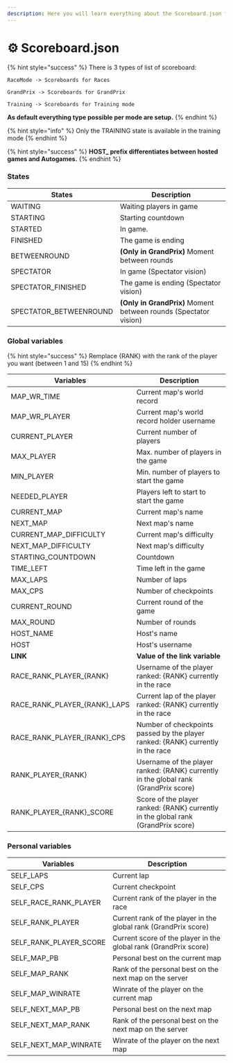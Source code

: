 ```yaml
---
description: Here you will learn everything about the Scoreboard.json file
---
```


# ⚙ Scoreboard.json

{% hint style="success" %}
There is 3 types of list of scoreboard:&#x20;

```
RaceMode -> Scoreboards for Races
```

 

```
GrandPrix -> Scoreboards for GrandPrix
```

 

```
Training -> Scoreboards for Training mode
```

**As default everything type possible per mode are setup.** 
{% endhint %}

{% hint style="info" %}
Only the TRAINING state is available in the training mode
{% endhint %}

{% hint style="success" %}
**HOST\_ prefix differentiates between hosted games and Autogames.**
{% endhint %}

### States

| States                  | Description                                                      |
| ----------------------- | ---------------------------------------------------------------- |
| WAITING                 | Waiting players in game                                          |
| STARTING                | Starting countdown                                               |
| STARTED                 | In game.                                                         |
| FINISHED                | The game is ending                                               |
| BETWEENROUND            | **(Only in GrandPrix)** Moment between rounds                    |
| SPECTATOR               | In game (Spectator vision)                                       |
| SPECTATOR\_FINISHED     | The game is ending (Spectator vision)                            |
| SPECTATOR\_BETWEENROUND | **(Only in GrandPrix)** Moment between rounds (Spectator vision) |

### Global variables

{% hint style="success" %}
Remplace {RANK} with the rank of the player you want (between 1 and 15)
{% endhint %}

| Variables                        | Description                                                                          |
| -------------------------------- | ------------------------------------------------------------------------------------ |
| MAP\_WR\_TIME                    | Current map's world record                                                           |
| MAP\_WR\_PLAYER                  | Current map's world record holder username                                           |
| CURRENT\_PLAYER                  | Current number of players                                                            |
| MAX\_PLAYER                      | Max. number of players in the game                                                   |
| MIN\_PLAYER                      | Min. number of players to start the game                                             |
| NEEDED\_PLAYER                   | Players left to start to start the game                                              |
| CURRENT\_MAP                     | Current map's name                                                                   |
| NEXT\_MAP                        | Next map's name                                                                      |
| CURRENT\_MAP\_DIFFICULTY         | Current map's difficulty                                                             |
| NEXT\_MAP\_DIFFICULTY            | Next map's difficulty                                                                |
| STARTING\_COUNTDOWN              | Countdown                                                                            |
| TIME\_LEFT                       | Time left in the game                                                                |
| MAX\_LAPS                        | Number of laps                                                                       |
| MAX\_CPS                         | Number of checkpoints                                                                |
| CURRENT\_ROUND                   | Current round of the game                                                            |
| MAX\_ROUND                       | Number of rounds                                                                     |
| HOST\_NAME                       | Host's name                                                                          |
| HOST                             | Host's username                                                                      |
| **LINK**                         | **Value of the link variable**                                                       |
| RACE\_RANK\_PLAYER\_{RANK}       | Username of the player ranked: {RANK} currently in the race                          |
| RACE\_RANK\_PLAYER\_{RANK}\_LAPS | Current lap of the player ranked: {RANK} currently in the race                       |
| RACE\_RANK\_PLAYER\_{RANK}\_CPS  | Number of checkpoints passed by the player ranked: {RANK} currently in the race      |
| RANK\_PLAYER\_{RANK}             | Username of the player ranked: {RANK} currently in the global rank (GrandPrix score) |
| RANK\_PLAYER\_{RANK}\_SCORE      | Score of the player ranked: {RANK} currently in the global rank (GrandPrix score)    |

### Personal variables

| Variables                 | Description                                                      |
| ------------------------- | ---------------------------------------------------------------- |
| SELF\_LAPS                | Current lap                                                      |
| SELF\_CPS                 | Current checkpoint                                               |
| SELF\_RACE\_RANK\_PLAYER  | Current rank of the player in the race                           |
| SELF\_RANK\_PLAYER        | Current rank of the player in the global rank (GrandPrix score)  |
| SELF\_RANK\_PLAYER\_SCORE | Current score of the player in the global rank (GrandPrix score) |
| SELF\_MAP\_PB             | Personal best on the current map                                 |
| SELF\_MAP\_RANK           | Rank of the personal best on the next map on the server          |
| SELF\_MAP\_WINRATE        | Winrate of the player on the current map                         |
| SELF\_NEXT\_MAP\_PB       | Personal best on the next map                                    |
| SELF\_NEXT\_MAP\_RANK     | Rank of the personal best on the next map on the server          |
| SELF\_NEXT\_MAP\_WINRATE  | Winrate of the player on the next map                            |
